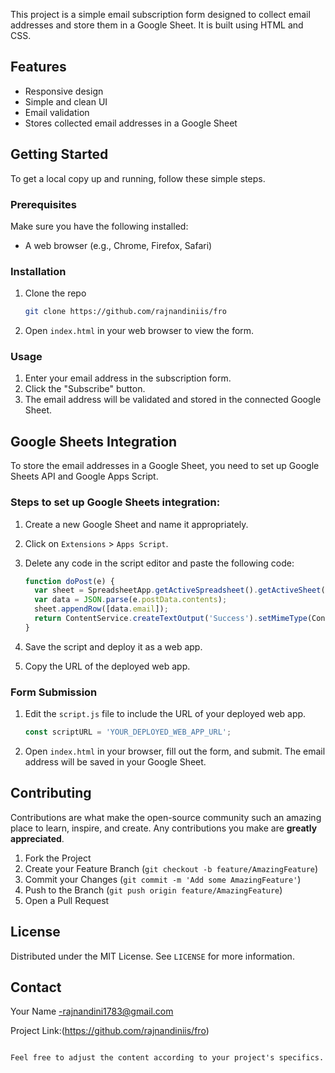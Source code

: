 


This project is a simple email subscription form designed to collect email addresses and store them in a Google Sheet. It is built using HTML and CSS.

## Features

- Responsive design
- Simple and clean UI
- Email validation
- Stores collected email addresses in a Google Sheet



## Getting Started

To get a local copy up and running, follow these simple steps.

### Prerequisites

Make sure you have the following installed:
- A web browser (e.g., Chrome, Firefox, Safari)

### Installation

1. Clone the repo
   ```sh
   git clone https://github.com/rajnandiniis/fro
   ```
2. Open `index.html` in your web browser to view the form.

### Usage

1. Enter your email address in the subscription form.
2. Click the "Subscribe" button.
3. The email address will be validated and stored in the connected Google Sheet.

## Google Sheets Integration

To store the email addresses in a Google Sheet, you need to set up Google Sheets API and Google Apps Script.

### Steps to set up Google Sheets integration:

1. Create a new Google Sheet and name it appropriately.
2. Click on `Extensions` > `Apps Script`.
3. Delete any code in the script editor and paste the following code:

   ```javascript
   function doPost(e) {
     var sheet = SpreadsheetApp.getActiveSpreadsheet().getActiveSheet();
     var data = JSON.parse(e.postData.contents);
     sheet.appendRow([data.email]);
     return ContentService.createTextOutput('Success').setMimeType(ContentService.MimeType.JSON);
   }
   ```
4. Save the script and deploy it as a web app.
5. Copy the URL of the deployed web app.

### Form Submission

1. Edit the `script.js` file to include the URL of your deployed web app.
   ```javascript
   const scriptURL = 'YOUR_DEPLOYED_WEB_APP_URL';
   ```
2. Open `index.html` in your browser, fill out the form, and submit. The email address will be saved in your Google Sheet.

## Contributing

Contributions are what make the open-source community such an amazing place to learn, inspire, and create. Any contributions you make are **greatly appreciated**.

1. Fork the Project
2. Create your Feature Branch (`git checkout -b feature/AmazingFeature`)
3. Commit your Changes (`git commit -m 'Add some AmazingFeature'`)
4. Push to the Branch (`git push origin feature/AmazingFeature`)
5. Open a Pull Request

## License

Distributed under the MIT License. See `LICENSE` for more information.

## Contact

Your Name -rajnandini1783@gmail.com

Project Link:(https://github.com/rajnandiniis/fro)
```

Feel free to adjust the content according to your project's specifics.
